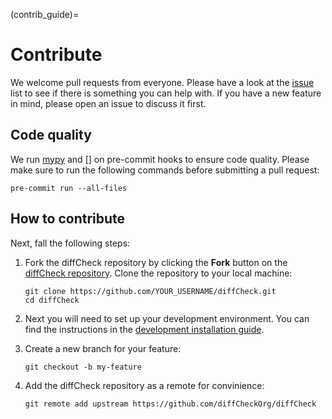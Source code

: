 (contrib_guide)=
# Contribute

We welcome pull requests from everyone. Please have a look at the [issue](https://github.com/diffCheckOrg/diffCheck/issues) list to see if there is something you can help with. If you have a new feature in mind, please open an issue to discuss it first.

## Code quality

We run [mypy](https://mypy.readthedocs.io/en/stable/index.html) and [] on pre-commit hooks to ensure code quality. Please make sure to run the following commands before submitting a pull request:

```console
pre-commit run --all-files
```

## How to contribute

Next, fall the following steps:

1. Fork the diffCheck repository by clicking the **Fork** button on the [diffCheck repository](https://github.com/diffCheckOrg/diffCheck). Clone the repository to your local machine:

    ```console
    git clone https://github.com/YOUR_USERNAME/diffCheck.git
    cd diffCheck
    ```

2. Next you will need to set up your development environment. You can find the instructions in the [development installation guide](dev_documentation).

3. Create a new branch for your feature:

    ```console
    git checkout -b my-feature
    ```

4. Add the diffCheck repository as a remote for convinience:

    ```console
    git remote add upstream https://github.com/diffCheckOrg/diffCheck
    ```